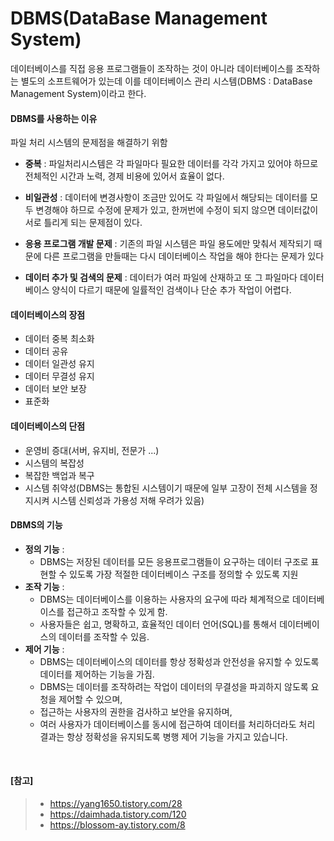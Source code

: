# DBMS(DataBase Management System)

데이터베이스를 직접 응용 프로그램들이 조작하는 것이 아니라 데이터베이스를 조작하는 별도의 소프트웨어가 있는데 이를 데이터베이스 관리 시스템(DBMS : DataBase Management System)이라고 한다.

#### DBMS를 사용하는 이유

파일 처리 시스템의 문제점을 해결하기 위함

- **중복** : 파일처리시스템은 각 파일마다 필요한 데이터를 각각 가지고 있어야 하므로 전체적인 시간과 노력, 경제 비용에 있어서 효율이 없다.

- **비일관성** : 데이터에 변경사항이 조금만 있어도 각 파일에서 해당되는 데이터를 모두 변경해야 하므로 수정에 문제가 있고, 한꺼번에 수정이 되지 않으면 데이터값이 서로 틀리게 되는 문제점이 있다.

- **응용 프로그램 개발 문제** : 기존의 파일 시스템은 파일 용도에만 맞춰서 제작되기 때문에 다른 프로그램을 만들때는 다시 데이터베이스 작업을 해야 한다는 문제가 있다

- **데이터 추가 및 검색의 문제** : 데이터가 여러 파일에 산재하고 또 그 파일마다 데이터베이스 양식이 다르기 때문에 일률적인 검색이나 단순 추가 작업이 어렵다.

#### 데이터베이스의 장점

- 데이터 중복 최소화
- 데이터 공유
- 데이터 일관성 유지
- 데이터 무결성 유지
- 데이터 보안 보장
- 표준화

#### 데이터베이스의 단점

- 운영비 증대(서버, 유지비, 전문가 ...)
- 시스템의 복잡성
- 복잡한 백업과 복구
- 시스템 취약성(DBMS는 통합된 시스템이기 때문에 일부 고장이 전체 시스템을 정지시켜 시스템 신뢰성과 가용성 저해 우려가 있음)

#### DBMS의 기능

- **정의 기능** : 
  - DBMS는 저장된 데이터를 모든 응용프로그램들이 요구하는 데이터 구조로 표현할 수 있도록 가장 적절한 데이터베이스 구조를 정의할 수 있도록 지원
- **조작 기능** : 
  - DBMS는 데이터베이스를 이용하는 사용자의 요구에 따라 체계적으로 데이터베이스를 접근하고 조작할 수 있게 함.
  - 사용자들은 쉽고, 명확하고, 효율적인 데이터 언어(SQL)를 통해서 데이터베이스의 데이터를 조작할 수 있음.
- **제어 기능** : 
  - DBMS는 데이터베이스의 데이터를 항상 정확성과 안전성을 유지할 수 있도록 데이터를 제어하는 기능을 가짐.
  - DBMS는 데이터를 조작하려는 작업이 데이터의 무결성을 파괴하지 않도록 요청을 제어할 수 있으며, 
  - 접근하는 사용자의 권한을 검사하고 보안을 유지하며, 
  - 여러 사용자가 데이터베이스를 동시에 접근하여 데이터를 처리하더라도 처리 결과는 항상 정확성을 유지되도록 병행 제어 기능을 가지고 있습니다. 

<br>

#### [참고]

> - https://yang1650.tistory.com/28
> - https://daimhada.tistory.com/120
> - https://blossom-ay.tistory.com/8